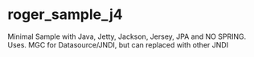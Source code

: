 # roger_sample_j4
Minimal Sample with Java, Jetty, Jackson, Jersey, JPA and NO SPRING. Uses. 
MGC for Datasource/JNDI, but can replaced with other JNDI
